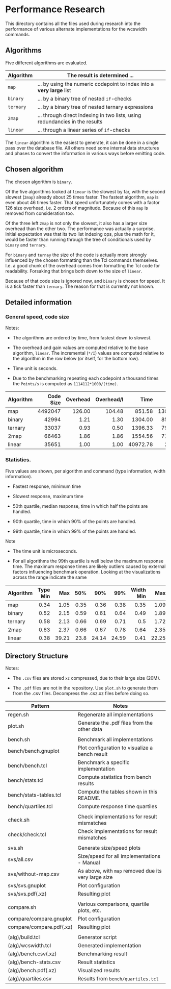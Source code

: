 # Performance Research

This directory contains all the files used during research into the performance of various alternate
implementations for the wcswidth commands.

## Algorithms

Five different algorithms are evaluated.

|Algorithm	|The result is determined ...							|
|---		|---										|
|`map`		|... by using the numeric codepoint to index into a __very large__ list		|
|`binary`	|... by a binary tree of nested `if`-checks					|
|`ternary`	|... by a binary tree of nested ternary expressions				|
|`2map`		|... through direct indexing in two lists, using redundancies in the results	|
|`linear`	|... through a linear series of `if`-checks					|

The `linear` algorithm is the easiest to generate, it can be done in a single pass over the database
file. All others need some internal data structures and phases to convert the information in various
ways before emitting code.

## Chosen algorithm

The chosen algorithm is `binary`.

Of the five algorithms looked at `linear` is the slowest by far, with the second slowest (`2map`)
already about 25 times faster. The fastest algorithm, `map` is even about 46 times faster. That
speed unfortunately comes with a factor 126 size overhead, i.e. 2 orders of magnitude. Because of
this `map` is removed from consideration too.

Of the three left `2map` is not only the slowest, it also has a larger size overhead than the other
two. The performance was actually a surprise. Initial expectation was that its two list indexing
ops, plus the math for it, would be faster than running through the tree of conditionals used by
`binary` and `ternary`.

For `binary` and `ternay` the size of the code is actually more strongly influenced by the chosen
formatting than the Tcl commands themselves. I.e. a good chunk of the overhead comes from formatting
the Tcl code for readability. Forsaking that brings both down to the size of `linear`.

Because of that code size is ignored now, and `binary` is chosen for speed. It is a tick faster than
`ternary`. The reason for that is currently not known.

## Detailed information

### General speed, code size

Notes:

  - The algorithms are ordered by time, from fastest down to slowest.

  - The overhead and gain values are computed relative to the base algorithm, `linear`. The
    incremental (`*/I`) values are computed relative to the algorithm in the row below (or itself,
    for the bottom row).

  - Time unit is seconds.

  - Due to the benchmarking repeating each codepoint a thousand times the `Points/s` is computed as
    `1114112*1000/(time)`.

|Algorithm	|Code Size	|Overhead	|Overhead/I	|Time		|Points/s	|Gain	|Gain/I	|
|---		|---:		|---:		|---:		|---:		|---:		|---:	|---:	|
|map		|4492047	|126.00		|104.48		|851.58		|1308295.80	|48.11	|1.53	|
|binary		|42994		|1.21		|1.30		|1304.00	|854379.71	|31.42	|1.07	|
|ternary	|33037		|0.93		|0.50		|1396.33	|797886.46	|29.34	|1.11	|
|2map		|66463		|1.86		|1.86		|1554.56	|716674.91	|26.36	|26.36	|
|linear		|35651		|1.00		|1.00		|40972.78	|27191.51	|1.00	|1.00	|

### Statistics.

Five values are shown, per algorithm and command (type information, width information).

  - Fastest response, minimum time

  - Slowest response, maximum time

  - 50th quartile, median response, time in which half the points are handled.

  - 90th quartile, time in which 90% of the points are handled.

  - 99th quartile, time in which 99% of the points are handled.

Note

  - The time unit is microseconds.
  
  - For all algorithms the 99th quartile is well below the maximum response time. The maximum
    response times are likely outliers caused by external factors influencing benchmark operation.
    Looking at the visualizations across the range indicate the same

|Algorithm	|Type Min	|Max	|50%	|90%	|99%	|Width Min	|Max	|50%	|90%	|99%	|
|---		|---:		|---:	|---:	|---:	|---:	|---:		|---:	|---:	|---:	|---:	|
|map		|0.34		|1.05	|0.35	|0.36	|0.38	|0.35		|1.09	|0.35	|0.36	|0.39	|
|binary		|0.52		|2.15	|0.59	|0.61	|0.64	|0.49		|1.89	|0.51	|0.54	|0.57	|
|ternary	|0.58		|2.13	|0.66	|0.69	|0.71	|0.5		|1.72	|0.52	|0.56	|0.6	|
|2map		|0.63		|2.37	|0.66	|0.67	|0.78	|0.64		|2.35	|0.66	|0.67	|0.78	|
|linear		|0.38		|39.21	|23.8	|24.14	|24.59	|0.41		|22.25	|13.56	|13.72	|13.97	|

## Directory Structure

Notes:

  - The `.csv` files are stored `xz` compressed, due to their large size (20M).
  
  - The `.pdf` files are not in the repository. Use `plot.sh` to generate them from the .csv
    files. Decompress the .csz.xz files before doing so.

|Pattern		|Notes							|
|---			|---							|
|regen.sh		|Regenerate all implementations				|
|plot.sh		|Generate the .pdf files from the other data		|
|			|							|
|bench.sh		|Benchmark all implementations				|
|bench/bench.gnuplot	|Plot configuration to visualize a bench result		|
|bench/bench.tcl	|Benchmark a specific implementation			|
|bench/stats.tcl	|Compute statistics from bench results			|
|bench/stats-tables.tcl	|Compute the tables shown in this README.		|
|bench/quartiles.tcl	|Compute response time quartiles			|
|			|							|
|check.sh		|Check implementations for result mismatches		|
|check/check.tcl	|Check implementations for result mismatches		|
|			|							|
|svs.sh			|Generate size/speed plots				|
|svs/all.csv		|Size/speed for all implementations - Manual		|
|svs/without-map.csv	|As above, with `map` removed due its very large size	|
|svs/svs.gnuplot	|Plot configuration					|
|svs/svs.pdf(.xz)	|Resulting plot						|
|			|							|
|compare.sh		|Various comparisons, quartile plots, etc.		|
|compare/compare.gnuplot|Plot configuration					|
|compare/compare.pdf(.xz)|Resulting plot					|
|			|							|
|(alg)/build.tcl	|Generator script					|
|(alg)/wcswidth.tcl	|Generated implementation				|
|(alg)/bench.csv(.xz)	|Benchmarking result					|
|(alg)/bench-stats.csv	|Result statistics					|
|(alg)/bench.pdf(.xz)	|Visualized results					|
|(alg)/quartiles.csv	|Results from `bench/quartiles.tcl`			|
